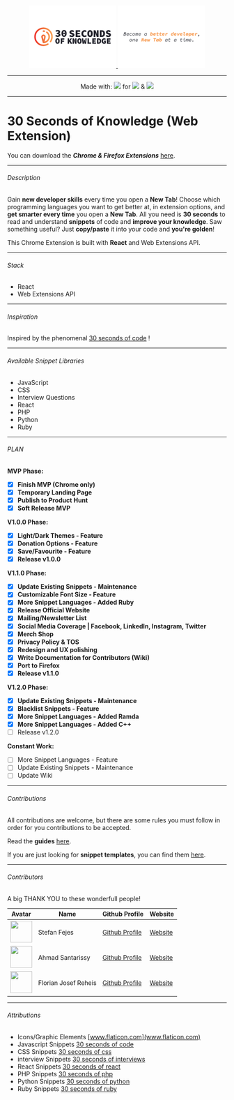 <p align="center">
  <a href="https://30secondsofknowledge.com" target="_blank">
	<img width=200 src="./media/Logo_Dark.png"/>
	<img width=200 src="./media/Tagline_Dark.png"/>
  </a>
</p>

------

<p align="center">
  Made with:
  <img src="https://cdn4.iconfinder.com/data/icons/logos-3/600/React.js_logo-512.png" height=20 />
  for
  <img src="https://proxy.duckduckgo.com/iu/?u=http%3A%2F%2Ficons.iconarchive.com%2Ficons%2Fdtafalonso%2Fandroid-lollipop%2F512%2FChrome-icon.png&f=1" height=20/>
  &
  <img src="https://duckduckgo.com/i/86080547.png" height=20/>
</p>

------

# 30 Seconds of Knowledge (Web Extension)

You can download the ***Chrome & Firefox Extensions*** [here](https://30secondsofknowledge.com/).

------

###### Description


Gain **new developer skills** every time you open a **New Tab**! Choose which programming languages you want to get better at, in extension options, and **get smarter every time** you open a **New Tab**. All you need is **30 seconds** to read and understand **snippets** of code and **improve your knowledge**. Saw something useful? Just **copy/paste** it into your code and **you're golden**!

This Chrome Extension is built with **React** and Web Extensions API.

------

###### Stack

- React
- Web Extensions API

------

###### Inspiration

Inspired by the phenomenal [30 seconds of code](https://github.com/30-seconds/30-seconds-of-code) !

------

###### Available Snippet Libraries

- JavaScript
- CSS
- Interview Questions
- React
- PHP
- Python
- Ruby

------

###### PLAN

**MVP Phase:**

- [x] **Finish MVP (Chrome only)**
- [x] **Temporary Landing Page**
- [x] **Publish to Product Hunt**
- [x] **Soft Release MVP**

**V1.0.0 Phase:**

- [x] **Light/Dark Themes - Feature**
- [x] **Donation Options - Feature**
- [x] **Save/Favourite - Feature**
- [x] **Release v1.0.0**

**V1.1.0 Phase:**

- [x] **Update Existing Snippets - Maintenance**
- [x] **Customizable Font Size - Feature**
- [x] **More Snippet Languages - Added Ruby**
- [x] **Release Official Website**
- [x] **Mailing/Newsletter List**
- [x] **Social Media Coverage | Facebook, LinkedIn, Instagram, Twitter**
- [x] **Merch Shop**
- [x] **Privacy Policy & TOS**
- [x] **Redesign and UX polishing**
- [x] **Write Documentation for Contributors (Wiki)**
- [x] **Port to Firefox**
- [x] **Release v1.1.0**

**V1.2.0 Phase:**

- [x] **Update Existing Snippets - Maintenance**
- [x] **Blacklist Snippets - Feature**
- [x] **More Snippet Languages - Added Ramda**
- [x] **More Snippet Languages - Added C++**
- [ ] Release v1.2.0

**Constant Work:**

- [ ] More Snippet Languages - Feature
- [ ] Update Existing Snippets - Maintenance
- [ ] Update Wiki

------

###### Contributions

All contributions are welcome, but there are some rules you must follow in order for you contributions to be accepted.

Read the **guides** [here](https://github.com/petrovicstefanrs/30_seconds_of_knowledge/wiki).

If you are just looking for **snippet templates**, you can find them [here](/templates).

------

###### Contributors

A big THANK YOU to these wonderfull people!

| Avatar                                                                                              | Name               | Github Profile                                   | Website                                 |
| --------------------------------------------------------------------------------------------------- | ------------------ | ------------------------------------------------ | --------------------------------------- |
| <img src="https://avatars2.githubusercontent.com/u/25749162?s=460&v=4" width="50px" height="50px"/> | Stefan Fejes | [Github Profile](https://github.com/fejes713)  | [Website](stefanfejes.com/) |
| <img src="https://avatars0.githubusercontent.com/u/522352?s=460&v=4" width="50px" height="50px"/>   | Ahmad Santarissy   | [Github Profile](https://github.com/asantarissy) | [Website](https://ahmadsantarissy.com)  |
| <img src="https://avatars2.githubusercontent.com/u/16981711?s=460&v=4" width="50px" height="50px"/>   | Florian Josef Reheis | [Github Profile](https://github.com/florianjosefreheis) | [Website](https://www.florianjosefreheis.com/)  |

------

###### Attributions

- Icons/Graphic Elements [www.flaticon.com](www.flaticon.com)
- Javascript Snippets [30 seconds of code](https://github.com/30-seconds/30-seconds-of-code)
- CSS Snippets [30 seconds of css](https://github.com/30-seconds/30-seconds-of-css)
- interview Snippets [30 seconds of interviews](https://github.com/30-seconds/30-seconds-of-interviews)
- React Snippets [30 seconds of react](https://github.com/30-seconds/30-seconds-of-react)
- PHP Snippets [30 seconds of php](https://github.com/appzcoder/30-seconds-of-php-code)
- Python Snippets [30 seconds of python](https://github.com/kriadmin/30-seconds-of-python-code)
- Ruby Snippets [30 seconds of ruby](https://github.com/florianjosefreheis/30-seconds-of-ruby)
